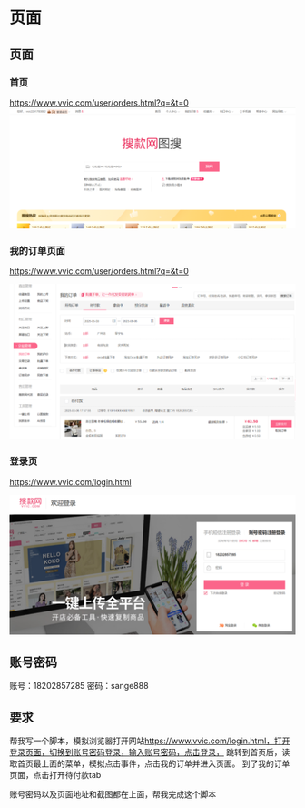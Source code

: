 # 页面

## 页面

### 首页

<https://www.vvic.com/user/orders.html?q=&t=0>
![alt text](首页.png)

### 我的订单页面

<https://www.vvic.com/user/orders.html?q=&t=0>

![搜款网/订单页.png](订单页.png)

### 登录页

<https://www.vvic.com/login.html>

![alt text](登录页面.png)


## 账号密码

账号：18202857285
密码：sange888

## 要求

帮我写一个脚本，模拟浏览器打开网站<https://www.vvic.com/login.html，打开登录页面，切换到账号密码登录，输入账号密码，点击登录，>
跳转到首页后，读取首页最上面的菜单，模拟点击事件，点击我的订单并进入页面。
到了我的订单页面，点击打开待付款tab

账号密码以及页面地址和截图都在上面，帮我完成这个脚本
